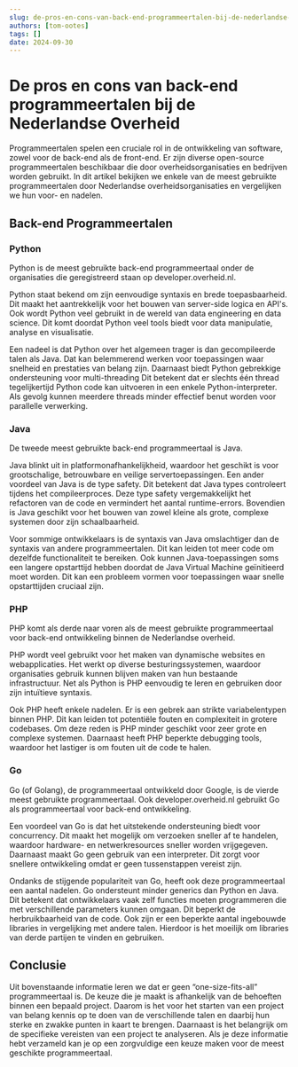 ```yaml
---
slug: de-pros-en-cons-van-back-end-programmeertalen-bij-de-nederlandse-overheid
authors: [tom-ootes]
tags: []
date: 2024-09-30
---
```

# De pros en cons van back-end programmeertalen bij de Nederlandse Overheid

Programmeertalen spelen een cruciale rol in de ontwikkeling van software, zowel voor de back-end als de front-end. Er zijn diverse open-source programmeertalen beschikbaar die door overheidsorganisaties en bedrijven worden gebruikt. In dit artikel bekijken we enkele van de meest gebruikte programmeertalen door Nederlandse overheidsorganisaties en vergelijken we hun voor- en nadelen.

<!-- truncate -->

## Back-end Programmeertalen

### Python

Python is de meest gebruikte back-end programmeertaal onder de organisaties die geregistreerd staan op developer.overheid.nl.

Python staat bekend om zijn eenvoudige syntaxis en brede toepasbaarheid. Dit maakt het aantrekkelijk voor het bouwen van server-side logica en API's. Ook wordt Python veel gebruikt in de wereld van data engineering en data science. Dit komt doordat Python veel tools biedt voor data manipulatie, analyse en visualisatie.

Een nadeel is dat Python over het algemeen trager is dan gecompileerde talen als Java. Dat kan belemmerend werken voor toepassingen waar snelheid en prestaties van belang zijn. Daarnaast biedt Python gebrekkige ondersteuning voor multi-threading Dit betekent dat er slechts één thread tegelijkertijd Python code kan uitvoeren in een enkele Python-interpreter. Als gevolg kunnen meerdere threads minder effectief benut worden voor parallelle verwerking.

### Java

De tweede meest gebruikte back-end programmeertaal is Java.

Java blinkt uit in platformonafhankelijkheid, waardoor het geschikt is voor grootschalige, betrouwbare en veilige servertoepassingen. Een ander voordeel van Java is de type safety. Dit betekent dat Java types controleert tijdens het compileerproces. Deze type safety vergemakkelijkt het refactoren van de code en vermindert het aantal runtime-errors. Bovendien is Java geschikt voor het bouwen van zowel kleine als grote, complexe systemen door zijn schaalbaarheid.

Voor sommige ontwikkelaars is de syntaxis van Java omslachtiger dan de syntaxis van andere programmeertalen. Dit kan leiden tot meer code om dezelfde functionaliteit te bereiken. Ook kunnen Java-toepassingen soms een langere opstarttijd hebben doordat de Java Virtual Machine geïnitieerd moet worden. Dit kan een probleem vormen voor toepassingen waar snelle opstarttijden cruciaal zijn.

### PHP

PHP komt als derde naar voren als de meest gebruikte programmeertaal voor back-end ontwikkeling binnen de Nederlandse overheid.

PHP wordt veel gebruikt voor het maken van dynamische websites en webapplicaties. Het werkt op diverse besturingssystemen, waardoor organisaties gebruik kunnen blijven maken van hun bestaande infrastructuur. Net als Python is PHP eenvoudig te leren en gebruiken door zijn intuïtieve syntaxis.

Ook PHP heeft enkele nadelen. Er is een gebrek aan strikte variabelentypen binnen PHP. Dit kan leiden tot potentiële fouten en complexiteit in grotere codebases. Om deze reden is PHP minder geschikt voor zeer grote en complexe systemen. Daarnaast heeft PHP beperkte debugging tools, waardoor het lastiger is om fouten uit de code te halen.

### Go

Go (of Golang), de programmeertaal ontwikkeld door Google, is de vierde meest gebruikte programmeertaal. Ook developer.overheid.nl gebruikt Go als programmeertaal voor back-end ontwikkeling.

Een voordeel van Go is dat het uitstekende ondersteuning biedt voor concurrency. Dit maakt het mogelijk om verzoeken sneller af te handelen, waardoor hardware- en netwerkresources sneller worden vrijgegeven. Daarnaast maakt Go geen gebruik van een interpreter. Dit zorgt voor snellere ontwikkeling omdat er geen tussenstappen vereist zijn.

Ondanks de stijgende populariteit van Go, heeft ook deze programmeertaal een aantal nadelen. Go ondersteunt minder generics dan Python en Java. Dit betekent dat ontwikkelaars vaak zelf functies moeten programmeren die met verschillende parameters kunnen omgaan. Dit beperkt de herbruikbaarheid van de code. Ook zijn er een beperkte aantal ingebouwde libraries in vergelijking met andere talen. Hierdoor is het moeilijk om libraries van derde partijen te vinden en gebruiken.

## Conclusie

Uit bovenstaande informatie leren we dat er geen “one-size-fits-all” programmeertaal is. De keuze die je maakt is afhankelijk van de behoeften binnen een bepaald project. Daarom is het voor het starten van een project van belang kennis op te doen van de verschillende talen en daarbij hun sterke en zwakke punten in kaart te brengen. Daarnaast is het belangrijk om de specifieke vereisten van een project te analyseren. Als je deze informatie hebt verzameld kan je op een zorgvuldige een keuze maken voor de meest geschikte programmeertaal.
